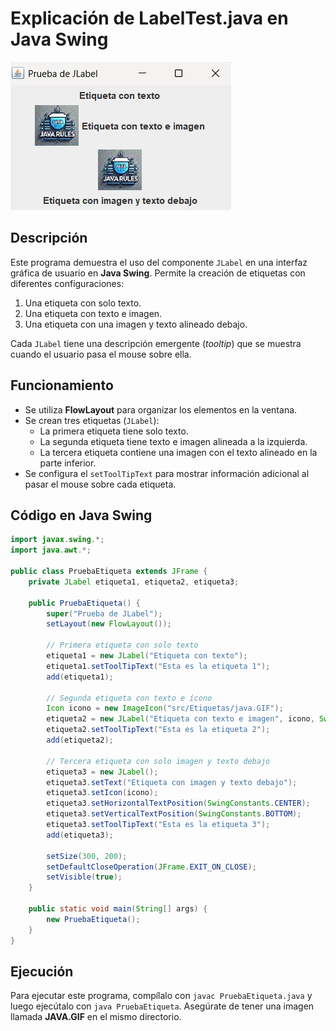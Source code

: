 # Explicación de LabelTest.java en Java Swing

<img alt="Ejemplo de uso de eqtiquetas" src="https://github.com/jumagoca78/POO/blob/main/15%20Java%20Swing%20Widgets/Todos%20los%20Widgets/imagenes/JLabel.jpg">

## Descripción
Este programa demuestra el uso del componente `JLabel` en una interfaz gráfica de usuario en **Java Swing**. Permite la creación de etiquetas con diferentes configuraciones:

1. Una etiqueta con solo texto.
2. Una etiqueta con texto e imagen.
3. Una etiqueta con una imagen y texto alineado debajo.

Cada `JLabel` tiene una descripción emergente (*tooltip*) que se muestra cuando el usuario pasa el mouse sobre ella.

## Funcionamiento
- Se utiliza **FlowLayout** para organizar los elementos en la ventana.
- Se crean tres etiquetas (`JLabel`):
  - La primera etiqueta tiene solo texto.
  - La segunda etiqueta tiene texto e imagen alineada a la izquierda.
  - La tercera etiqueta contiene una imagen con el texto alineado en la parte inferior.
- Se configura el `setToolTipText` para mostrar información adicional al pasar el mouse sobre cada etiqueta.

## Código en Java Swing 
```java
import javax.swing.*;
import java.awt.*;

public class PruebaEtiqueta extends JFrame {
    private JLabel etiqueta1, etiqueta2, etiqueta3;

    public PruebaEtiqueta() {
        super("Prueba de JLabel");
        setLayout(new FlowLayout());

        // Primera etiqueta con solo texto
        etiqueta1 = new JLabel("Etiqueta con texto");
        etiqueta1.setToolTipText("Esta es la etiqueta 1");
        add(etiqueta1);

        // Segunda etiqueta con texto e ícono
        Icon icono = new ImageIcon("src/Etiquetas/java.GIF");
        etiqueta2 = new JLabel("Etiqueta con texto e imagen", icono, SwingConstants.LEFT);
        etiqueta2.setToolTipText("Esta es la etiqueta 2");
        add(etiqueta2);

        // Tercera etiqueta con solo imagen y texto debajo
        etiqueta3 = new JLabel();
        etiqueta3.setText("Etiqueta con imagen y texto debajo");
        etiqueta3.setIcon(icono);
        etiqueta3.setHorizontalTextPosition(SwingConstants.CENTER);
        etiqueta3.setVerticalTextPosition(SwingConstants.BOTTOM);
        etiqueta3.setToolTipText("Esta es la etiqueta 3");
        add(etiqueta3);

        setSize(300, 200);
        setDefaultCloseOperation(JFrame.EXIT_ON_CLOSE);
        setVisible(true);
    }

    public static void main(String[] args) {
        new PruebaEtiqueta();
    }
}

```

## Ejecución
Para ejecutar este programa, compílalo con `javac PruebaEtiqueta.java` y luego ejecútalo con `java PruebaEtiqueta`. Asegúrate de tener una imagen llamada **JAVA.GIF** en el mismo directorio.

